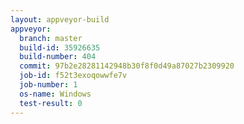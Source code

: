 ```yaml
---
layout: appveyor-build
appveyor:
  branch: master
  build-id: 35926635
  build-number: 404
  commit: 97b2e28281142948b30f8f0d49a87027b2309920
  job-id: f52t3exoqowwfe7v
  job-number: 1
  os-name: Windows
  test-result: 0
---
```

